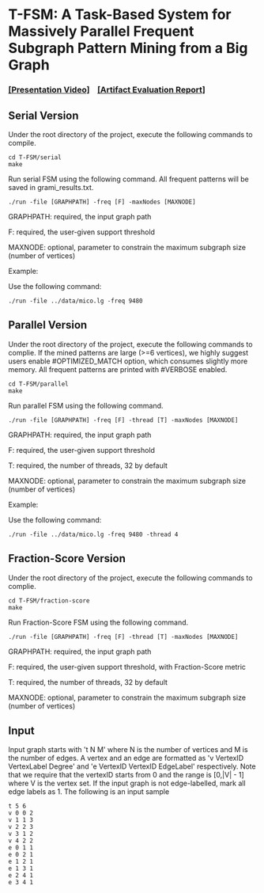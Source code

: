 # T-FSM: A Task-Based System for Massively Parallel Frequent Subgraph Pattern Mining from a Big Graph

### [[Presentation Video]](https://dl.acm.org/doi/10.1145/3588928) &nbsp;&nbsp; [[Artifact Evaluation Report]](https://github.com/lyuheng/T-FSM/blob/main/AE-report.pdf)


## Serial Version

Under the root directory of the project, execute the following commands to compile.
```
cd T-FSM/serial
make
```
Run serial FSM using the following command. All frequent patterns will be saved in grami_results.txt.
```
./run -file [GRAPHPATH] -freq [F] -maxNodes [MAXNODE]
```

GRAPHPATH: required, the input graph path

F: required, the user-given support threshold

MAXNODE: optional, parameter to constrain the maximum subgraph size (number of vertices)

Example:

Use the following command:
```
./run -file ../data/mico.lg -freq 9480
```

## Parallel Version
Under the root directory of the project, execute the following commands to complie. If the mined patterns are large (>=6 vertices), we highly suggest users enable #OPTIMIZED_MATCH option, which consumes slightly more memory. All frequent patterns are printed with #VERBOSE enabled.
```
cd T-FSM/parallel
make
```

Run parallel FSM using the following command.
```
./run -file [GRAPHPATH] -freq [F] -thread [T] -maxNodes [MAXNODE]
```

GRAPHPATH: required, the input graph path

F: required, the user-given support threshold

T: required, the number of threads, 32 by default

MAXNODE: optional, parameter to constrain the maximum subgraph size (number of vertices)

Example:

Use the following command:
```
./run -file ../data/mico.lg -freq 9480 -thread 4
```

## Fraction-Score Version
Under the root directory of the project, execute the following commands to complie.
```
cd T-FSM/fraction-score
make
```

Run Fraction-Score FSM using the following command.
```
./run -file [GRAPHPATH] -freq [F] -thread [T] -maxNodes [MAXNODE]
```

GRAPHPATH: required, the input graph path

F: required, the user-given support threshold, with Fraction-Score metric

T: required, the number of threads, 32 by default

MAXNODE: optional, parameter to constrain the maximum subgraph size (number of vertices)

## Input

Input graph starts with 't N M' where N is the number of vertices and M is the number of edges. A vertex and an edge are formatted as 'v VertexID VertexLabel Degree' and 'e VertexID VertexID EdgeLabel' respectively. Note that we require that the vertexID starts from 0 and the range is [0,|V| - 1] where V is the vertex set. If the input graph is not edge-labelled, mark all edge labels as 1. The following is an input sample
```
t 5 6
v 0 0 2
v 1 1 3
v 2 2 3
v 3 1 2
v 4 2 2
e 0 1 1
e 0 2 1
e 1 2 1
e 1 3 1
e 2 4 1
e 3 4 1
```
